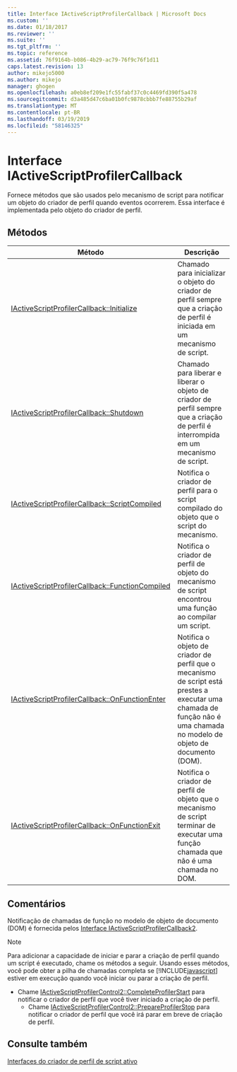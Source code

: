 ```yaml
---
title: Interface IActiveScriptProfilerCallback | Microsoft Docs
ms.custom: ''
ms.date: 01/18/2017
ms.reviewer: ''
ms.suite: ''
ms.tgt_pltfrm: ''
ms.topic: reference
ms.assetid: 76f9164b-b086-4b29-ac79-76f9c76f1d11
caps.latest.revision: 13
author: mikejo5000
ms.author: mikejo
manager: ghogen
ms.openlocfilehash: a0eb8ef209e1fc55fabf37c0c4469fd390f5a478
ms.sourcegitcommit: d3a485d47c6ba01b0fc9878cbbb7fe88755b29af
ms.translationtype: MT
ms.contentlocale: pt-BR
ms.lasthandoff: 03/19/2019
ms.locfileid: "58146325"
---
```

# <a name="iactivescriptprofilercallback-interface"></a>Interface IActiveScriptProfilerCallback
Fornece métodos que são usados pelo mecanismo de script para notificar um objeto do criador de perfil quando eventos ocorrerem. Essa interface é implementada pelo objeto do criador de perfil.  
  
## <a name="methods"></a>Métodos  
  
|Método|Descrição|  
|------------|-----------------|  
|[IActiveScriptProfilerCallback::Initialize](../../winscript/reference/iactivescriptprofilercallback-initialize.md)|Chamado para inicializar o objeto do criador de perfil sempre que a criação de perfil é iniciada em um mecanismo de script.|  
|[IActiveScriptProfilerCallback::Shutdown](../../winscript/reference/iactivescriptprofilercallback-shutdown.md)|Chamado para liberar e liberar o objeto de criador de perfil sempre que a criação de perfil é interrompida em um mecanismo de script.|  
|[IActiveScriptProfilerCallback::ScriptCompiled](../../winscript/reference/iactivescriptprofilercallback-scriptcompiled.md)|Notifica o criador de perfil para o script compilado do objeto que o script do mecanismo.|  
|[IActiveScriptProfilerCallback::FunctionCompiled](../../winscript/reference/iactivescriptprofilercallback-functioncompiled.md)|Notifica o criador de perfil de objeto do mecanismo de script encontrou uma função ao compilar um script.|  
|[IActiveScriptProfilerCallback::OnFunctionEnter](../../winscript/reference/iactivescriptprofilercallback-onfunctionenter.md)|Notifica o objeto de criador de perfil que o mecanismo de script está prestes a executar uma chamada de função não é uma chamada no modelo de objeto de documento (DOM).|  
|[IActiveScriptProfilerCallback::OnFunctionExit](../../winscript/reference/iactivescriptprofilercallback-onfunctionexit.md)|Notifica o criador de perfil de objeto que o mecanismo de script terminar de executar uma função chamada que não é uma chamada no DOM.|  
  
## <a name="remarks"></a>Comentários  
 Notificação de chamadas de função no modelo de objeto de documento (DOM) é fornecida pelos [Interface IActiveScriptProfilerCallback2](../../winscript/reference/iactivescriptprofilercallback2-interface.md).  
  
> [!NOTE]
>  Para adicionar a capacidade de iniciar e parar a criação de perfil quando um script é executado, chame os métodos a seguir. Usando esses métodos, você pode obter a pilha de chamadas completa se [!INCLUDE[javascript](../../javascript/includes/javascript-md.md)] estiver em execução quando você iniciar ou parar a criação de perfil.  
> 
> - Chame [IActiveScriptProfilerControl2::CompleteProfilerStart](../../winscript/reference/iactivescriptprofilercontrol2-completeprofilerstart.md) para notificar o criador de perfil que você tiver iniciado a criação de perfil.  
>   -   Chame [IActiveScriptProfilerControl2::PrepareProfilerStop](../../winscript/reference/iactivescriptprofilercontrol2-prepareprofilerstop.md) para notificar o criador de perfil que você irá parar em breve de criação de perfil.  
  
## <a name="see-also"></a>Consulte também  
 [Interfaces do criador de perfil de script ativo](../../winscript/reference/active-script-profiler-interfaces.md)